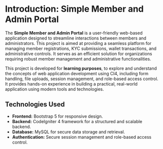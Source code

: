 # Introduction: Simple Member and Admin Portal
The **Simple Member and Admin Portal** is a user-friendly web-based application designed to streamline interactions between members and administrators. This project is aimed at providing a seamless platform for managing member registrations, KYC submissions, wallet transactions, and administrative controls. It serves as an efficient solution for organizations requiring robust member management and administrative functionalities.

This project is developed for **learning purposes**, to explore and understand the concepts of web application development using CI4, including form handling, file uploads, session management, and role-based access control. It provides hands-on experience in building a practical, real-world application using modern tools and technologies.

## Technologies Used
- **Frontend:** Bootstrap 5 for responsive design.
- **Backend:** CodeIgniter 4 framework for a structured and scalable backend.
- **Database:** MySQL for secure data storage and retrieval.
- **Authentication:** Secure session management and role-based access control.
